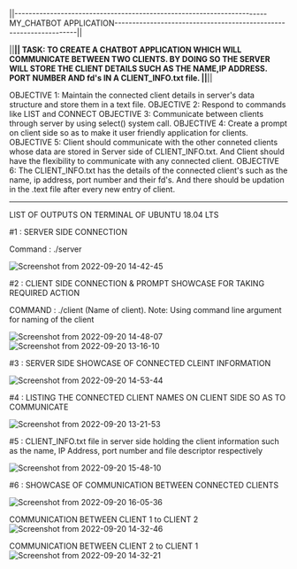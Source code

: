 ||-----------------------------------------------------------------------MY_CHATBOT APPLICATION-------------------------------------------------------------------||

||****************************************************************************************************************************************************************||
 TASK: TO CREATE A CHATBOT APPLICATION WHICH WILL COMMUNICATE BETWEEN TWO CLIENTS. BY DOING SO THE SERVER WILL STORE THE CLIENT DETAILS SUCH AS THE NAME,IP ADDRESS.       PORT NUMBER AND fd's IN A CLIENT_INFO.txt file.
||****************************************************************************************************************************************************************||


 OBJECTIVE 1: Maintain the connected client details in server's data structure and store them in a text file.
 OBJECTIVE 2: Respond to commands like LIST and CONNECT 
 OBJECTIVE 3: Communicate between clients through server by using select() system call.
 OBJECTIVE 4: Create a prompt on client side so as to make it user friendly application for clients.
 OBJECTIVE 5: Client should communicate with the other conneted clients whose data are stored in Server side of CLIENT_INFO.txt. And Client should have the                           flexibility to communicate with any connected client.
 OBJECTIVE 6: The CLIENT_INFO.txt has the details of the connected client's such as the name, ip address, port number and their fd's. And there should be updation 
              in the .text file after every new entry of client.
 


--------------------------------------------------------------------------------------------------------------------------------------------------------------------
LIST OF OUTPUTS ON TERMINAL OF UBUNTU 18.04 LTS

#1 : SERVER SIDE CONNECTION

Command : ./server

![Screenshot from 2022-09-20 14-42-45](https://user-images.githubusercontent.com/98145598/191218666-da7662c4-77aa-45c7-9653-6c12ed78e8d6.png)

#2 : CLIENT SIDE CONNECTION & PROMPT SHOWCASE FOR TAKING REQUIRED ACTION

COMMAND : ./client (Name of client).
        Note: Using command line argument for naming of the client

![Screenshot from 2022-09-20 14-48-07](https://user-images.githubusercontent.com/98145598/191219978-2ab313c6-65aa-4765-8469-a1ccd4cf6053.png)
![Screenshot from 2022-09-20 13-16-10](https://user-images.githubusercontent.com/98145598/191220072-8a5f550d-7bb0-4e4c-b014-ef7cb7233335.png)

#3 : SERVER SIDE SHOWCASE OF CONNECTED CLEINT INFORMATION

![Screenshot from 2022-09-20 14-53-44](https://user-images.githubusercontent.com/98145598/191221278-d823ac5e-aec9-4c7a-a91d-84bda89ee83c.png)

#4 : LISTING THE CONNECTED CLIENT NAMES ON CLIENT SIDE SO AS TO COMMUNICATE

![Screenshot from 2022-09-20 13-21-53](https://user-images.githubusercontent.com/98145598/191231852-58039b04-df42-466f-bdd7-5d4fdc9bd68c.png)

#5 : CLIENT_INFO.txt file in server side holding the client information such as the name, IP Address, port number and file descriptor respectively

![Screenshot from 2022-09-20 15-48-10](https://user-images.githubusercontent.com/98145598/191233394-43586353-2014-44aa-9c30-10a35fd42811.png)

#6 : SHOWCASE OF COMMUNICATION BETWEEN CONNECTED CLIENTS

![Screenshot from 2022-09-20 16-05-36](https://user-images.githubusercontent.com/98145598/191236959-418fef22-614d-4843-a226-a16f1658b651.png)

COMMUNICATION BETWEEN CLIENT 1 to CLIENT 2
![Screenshot from 2022-09-20 14-32-46](https://user-images.githubusercontent.com/98145598/191237159-12c18ff9-b084-4413-b950-9af8c568c56d.png)
     
COMMUNICATION BETWEEN CLIENT 2 to CLIENT 1
![Screenshot from 2022-09-20 14-32-21](https://user-images.githubusercontent.com/98145598/191237243-540468fa-a3ff-4de0-ac89-9a757c1b4d7e.png)

     















